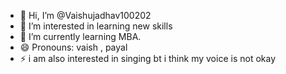 - 👋 Hi, I’m @Vaishujadhav100202
- 👀 I’m interested in learning new skills
- 🌱 I’m currently learning MBA.
- 😄 Pronouns: vaish , payal 
- ⚡ i am also interested in singing bt i think my voice is not okay 

<!---
Vaishujadhav100202/Vaishujadhav100202 is a ✨ special ✨ repository because its `README.md` (this file) appears on your GitHub profile.
You can click the Preview link to take a look at your changes.
--->
